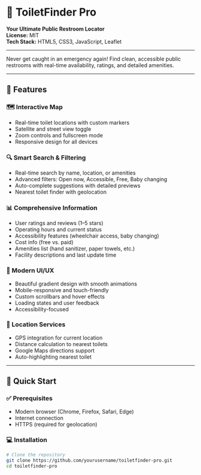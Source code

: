 # 🚽 ToiletFinder Pro  
**Your Ultimate Public Restroom Locator**  
**License:** MIT  
**Tech Stack:** HTML5, CSS3, JavaScript, Leaflet

---

Never get caught in an emergency again! Find clean, accessible public restrooms with real-time availability, ratings, and detailed amenities.

---

## 🌟 Features

### 🗺️ Interactive Map
- Real-time toilet locations with custom markers  
- Satellite and street view toggle  
- Zoom controls and fullscreen mode  
- Responsive design for all devices  

### 🔍 Smart Search & Filtering
- Real-time search by name, location, or amenities  
- Advanced filters: Open now, Accessible, Free, Baby changing  
- Auto-complete suggestions with detailed previews  
- Nearest toilet finder with geolocation  

### 📊 Comprehensive Information
- User ratings and reviews (1–5 stars)  
- Operating hours and current status  
- Accessibility features (wheelchair access, baby changing)  
- Cost info (free vs. paid)  
- Amenities list (hand sanitizer, paper towels, etc.)  
- Facility descriptions and last update time  

### 🎨 Modern UI/UX
- Beautiful gradient design with smooth animations  
- Mobile-responsive and touch-friendly  
- Custom scrollbars and hover effects  
- Loading states and user feedback  
- Accessibility-focused  

### 📍 Location Services
- GPS integration for current location  
- Distance calculation to nearest toilets  
- Google Maps directions support  
- Auto-highlighting nearest toilet  

---

## 🚀 Quick Start

### ✅ Prerequisites
- Modern browser (Chrome, Firefox, Safari, Edge)  
- Internet connection  
- HTTPS (required for geolocation)  

### 💻 Installation

```bash
# Clone the repository
git clone https://github.com/yourusername/toiletfinder-pro.git
cd toiletfinder-pro

